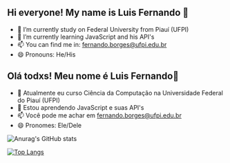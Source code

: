 
## Hi everyone! My name is Luis Fernando 👋

- 🔭 I’m currently study on Federal University from Piauí (UFPI)
- 🌱 I’m currently learning JavaScript and his API's
- 📫 You can find me in: fernando.borges@ufpi.edu.br
- 😄 Pronouns: He/His

## Olá todxs! Meu nome é Luis Fernando👋

- 🔭 Atualmente eu curso Ciência da Computação na Universidade Federal do Piauí (UFPI)
- 🌱 Estou aprendendo JavaScript e suas API's
- 📫 Você pode me achar em fernando.borges@ufpi.edu.br
- 😄 Pronomes: Ele/Dele 

<div style = >
  
  ![Anurag's GitHub stats](https://github-readme-stats.vercel.app/api?username=fernandoblima1&show_icons=true&theme=radical)
  
</div>

[![Top Langs](https://github-readme-stats.vercel.app/api/top-langs/?username=fernandoblima1&theme=radical)](https://github.com/anuraghazra/github-readme-stats)


